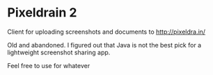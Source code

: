 # Pixeldrain 2

Client for uploading screenshots and documents to http://pixeldra.in/

Old and abandoned. I figured out that Java is not the best pick for a lightweight screenshot sharing app. 

Feel free to use for whatever
